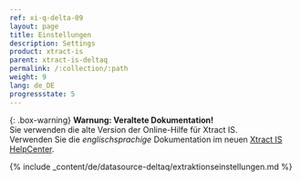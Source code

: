 ```yaml
---
ref: xi-q-delta-09
layout: page
title: Einstellungen
description: Settings
product: xtract-is
parent: xtract-is-deltaq
permalink: /:collection/:path
weight: 9
lang: de_DE
progressstate: 5
---
```


{: .box-warning}
**Warnung: Veraltete Dokumentation!** <br>
Sie verwenden die alte Version der Online-Hilfe für Xtract IS.<br>
Verwenden Sie die *englischsprachige* Dokumentation im neuen [Xtract IS HelpCenter](https://helpcenter.theobald-software.com/xtract-is/documentation/introduction/).

{% include _content/de/datasource-deltaq/extraktionseinstellungen.md %}

